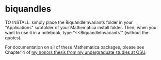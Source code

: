 # biquandles

TO INSTALL: simply place the BiquandleInvariants folder in your "Applications" subfolder of your Mathematica install folder.
Then, when you want to use it in a notebook, type "<<BiquandleInvariants`" (without the quotes).

For documentation on all of these Mathematica packages, please see Chapter 4 of [my honors thesis from my undergraduate studies at OSU](http://vilas.us/biquandles/documents/BBC_Paper_Thesis.pdf).
